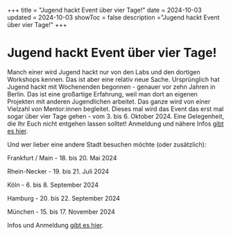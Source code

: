 +++
title = "Jugend hackt Event über vier Tage!"
date = 2024-10-03
updated = 2024-10-03
showToc = false
description ="Jugend hackt Event über vier Tage!"
+++

<script lang="ts">
    import Figure from "$lib/components/Figure.svelte";
</script>

# Jugend hackt Event über vier Tage!

Manch einer wird Jugend hackt nur von den Labs und den dortigen Workshops kennen. Das ist aber eine relativ neue Sache. Ursprünglich hat Jugend hackt mit Wochenenden begonnen - genauer vor zehn Jahren in Berlin. Das ist eine großartige Erfahrung, weil man dort an eigenen Projekten mit anderen Jugendlichen arbeitet. Das ganze wird von einer Vielzahl von Mentor:innen begleitet. Dieses mal wird das Event das erst mal sogar über vier Tage gehen - vom  3. bis 6. Oktober 2024. Eine Gelegenheit, die Ihr Euch nicht entgehen lassen solltet! Anmeldung und nähere Infos [gibt es hier](https://jugendhackt.org/events/berlin/).


Und wer lieber eine andere Stadt besuchen möchte (oder zusätzlich):

Frankfurt / Main - 18. bis 20. Mai 2024

Rhein-Necker - 19. bis 21. Juli 2024

Köln - 6. bis 8. September 2024

Hamburg - 20. bis 22. September 2024

München - 15. bis 17. November 2024

Infos und Anmeldung [gibt es hier](https://jugendhackt.org/events/).
